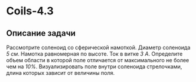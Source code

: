 # Coils-4.3
## Описание задачи
Рассмотрите соленоид со сферической намоткой. Диаметр соленоида _5 см_. Намотка равномерная по высоте. Ток в витке _3 А_. Определите объем области в которой поле отличается от максимального не более чем на _10%_. Визуализировать поле внутри соленоида стрелочками, длина которых зависит от величины поля. 
